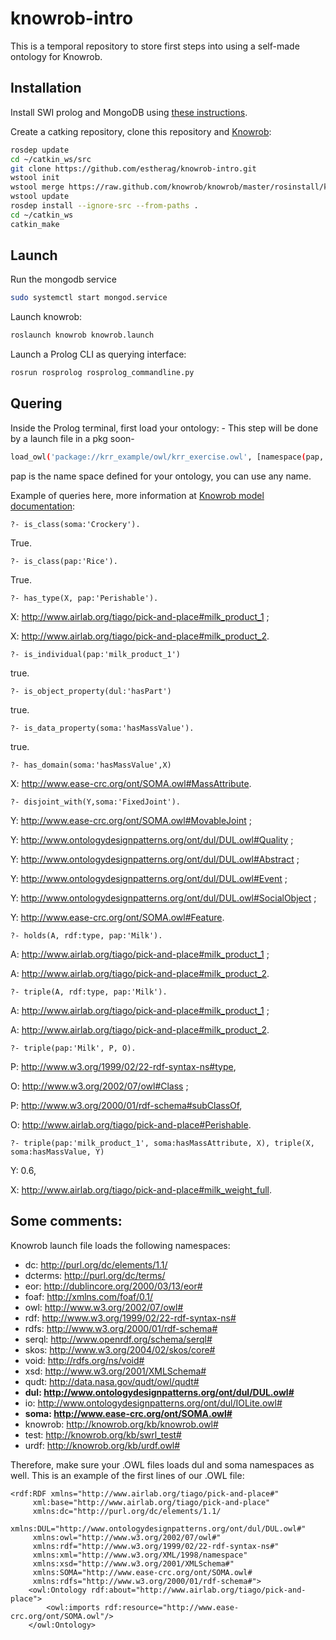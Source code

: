 # knowrob-intro

This is a temporal repository to store first steps into using a self-made ontology for Knowrob.

## Installation

Install SWI prolog and MongoDB using [these instructions](https://github.com/knowrob/knowrob#installation-of-swi-prolog-and-mongodb).

Create a catking repository, clone this repository and [Knowrob](https://github.com/knowrob/knowrob):

```Bash
rosdep update
cd ~/catkin_ws/src
git clone https://github.com/estherag/knowrob-intro.git
wstool init
wstool merge https://raw.github.com/knowrob/knowrob/master/rosinstall/knowrob-base.rosinstall
wstool update
rosdep install --ignore-src --from-paths .
cd ~/catkin_ws
catkin_make
```
## Launch

Run the mongodb service
```Bash
sudo systemctl start mongod.service
```

Launch knowrob:
```Bash
roslaunch knowrob knowrob.launch 
```

Launch a Prolog CLI as querying interface:
```Bash
rosrun rosprolog rosprolog_commandline.py 
```

## Quering

Inside the Prolog terminal, first load your ontology: - This step will be done by a launch file in a pkg soon-

```Bash
load_owl('package://krr_example/owl/krr_exercise.owl', [namespace(pap, 'http://www.airlab.org/tiago/pick-and-place#')])
```
pap is the name space defined for your ontology, you can use any name.

Example of queries here, more information at [Knowrob model documentation](https://knowrob.github.io/knowrob/master/model/):
```
?- is_class(soma:'Crockery').
```
True.
```
?- is_class(pap:'Rice').
```
True.
```
?- has_type(X, pap:'Perishable').
```
X: http://www.airlab.org/tiago/pick-and-place#milk_product_1 ;

X: http://www.airlab.org/tiago/pick-and-place#milk_product_2.
```
?- is_individual(pap:'milk_product_1')
```
true.
```
?- is_object_property(dul:'hasPart')
```
true.
```
?- is_data_property(soma:'hasMassValue').
```
true.
```
?- has_domain(soma:'hasMassValue',X)
```
X: http://www.ease-crc.org/ont/SOMA.owl#MassAttribute.
```
?- disjoint_with(Y,soma:'FixedJoint').
```
Y: http://www.ease-crc.org/ont/SOMA.owl#MovableJoint ;

Y: http://www.ontologydesignpatterns.org/ont/dul/DUL.owl#Quality ;

Y: http://www.ontologydesignpatterns.org/ont/dul/DUL.owl#Abstract ;

Y: http://www.ontologydesignpatterns.org/ont/dul/DUL.owl#Event ;

Y: http://www.ontologydesignpatterns.org/ont/dul/DUL.owl#SocialObject ;

Y: http://www.ease-crc.org/ont/SOMA.owl#Feature.
```
?- holds(A, rdf:type, pap:'Milk').
```
A: http://www.airlab.org/tiago/pick-and-place#milk_product_1 ;

A: http://www.airlab.org/tiago/pick-and-place#milk_product_2.

```
?- triple(A, rdf:type, pap:'Milk').
```
A: http://www.airlab.org/tiago/pick-and-place#milk_product_1 ;

A: http://www.airlab.org/tiago/pick-and-place#milk_product_2.
```
?- triple(pap:'Milk', P, O).
```
P: http://www.w3.org/1999/02/22-rdf-syntax-ns#type,

O: http://www.w3.org/2002/07/owl#Class ;


P: http://www.w3.org/2000/01/rdf-schema#subClassOf,

O: http://www.airlab.org/tiago/pick-and-place#Perishable.
```
?- triple(pap:'milk_product_1', soma:hasMassAttribute, X), triple(X, soma:hasMassValue, Y)
```
Y: 0.6,

X: http://www.airlab.org/tiago/pick-and-place#milk_weight_full.

## Some comments:

Knowrob launch file loads the following namespaces:
- dc: http://purl.org/dc/elements/1.1/
- dcterms: http://purl.org/dc/terms/
- eor: http://dublincore.org/2000/03/13/eor#
- foaf: http://xmlns.com/foaf/0.1/
- owl: http://www.w3.org/2002/07/owl#
- rdf: http://www.w3.org/1999/02/22-rdf-syntax-ns#
- rdfs: http://www.w3.org/2000/01/rdf-schema#
- serql: http://www.openrdf.org/schema/serql#
- skos: http://www.w3.org/2004/02/skos/core#
- void: http://rdfs.org/ns/void#
- xsd: http://www.w3.org/2001/XMLSchema#
- qudt: http://data.nasa.gov/qudt/owl/qudt#
- **dul: http://www.ontologydesignpatterns.org/ont/dul/DUL.owl#**
- io: http://www.ontologydesignpatterns.org/ont/dul/IOLite.owl#
- **soma: http://www.ease-crc.org/ont/SOMA.owl#**
- knowrob: http://knowrob.org/kb/knowrob.owl#
- test: http://knowrob.org/kb/swrl_test#
- urdf: http://knowrob.org/kb/urdf.owl#

Therefore, make sure your .OWL files loads dul and soma namespaces as well. This is an example of the first lines of our .OWL file:
```
<rdf:RDF xmlns="http://www.airlab.org/tiago/pick-and-place#"
     xml:base="http://www.airlab.org/tiago/pick-and-place"
     xmlns:dc="http://purl.org/dc/elements/1.1/  
     xmlns:DUL="http://www.ontologydesignpatterns.org/ont/dul/DUL.owl#"    
     xmlns:owl="http://www.w3.org/2002/07/owl#"  
     xmlns:rdf="http://www.w3.org/1999/02/22-rdf-syntax-ns#"    
     xmlns:xml="http://www.w3.org/XML/1998/namespace"
     xmlns:xsd="http://www.w3.org/2001/XMLSchema#"
     xmlns:SOMA="http://www.ease-crc.org/ont/SOMA.owl#
     xmlns:rdfs="http://www.w3.org/2000/01/rdf-schema#">
    <owl:Ontology rdf:about="http://www.airlab.org/tiago/pick-and-place">
        <owl:imports rdf:resource="http://www.ease-crc.org/ont/SOMA.owl"/>
    </owl:Ontology>
 ```
